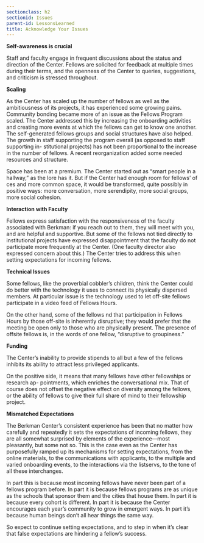 ```yaml
---
sectionclass: h2
sectionid: Issues
parent-id: LessonsLearned
title: Acknowledge Your Issues
---
```

**Self-awareness is crucial**

Staff and faculty engage in frequent discussions about the status and direction of the Center. Fellows are solicited for feedback at multiple times during their terms, and the openness of the Center to queries, suggestions, and criticism is stressed throughout.

**Scaling**

As the Center has scaled up the number of fellows as well as the ambitiousness of its projects, it has experienced some growing pains.
Community bonding became more of an issue as the Fellows Program scaled. The Center addressed this by increasing the onboarding activities and creating more events at which the fellows can get to know one another. The self-generated fellows groups and social structures have also helped.
The growth in staff supporting the program overall (as opposed to staff supporting in- stitutional projects) has not been proportional to the increase in the number of fellows. A recent reorganization added some needed resources and structure.

Space has been at a premium. The Center started out as “smart people in a hallway,” as the lore has it. But if the Center had enough room for fellows’ of ces and more common space, it would be transformed, quite possibly in positive ways: more conversation, more serendipity, more social groups, more social cohesion.

**Interaction with Faculty**

Fellows express satisfaction with the responsiveness of the faculty associated with Berkman: if you reach out to them, they will meet with you, and are helpful and supportive. But some of the fellows not tied directly to institutional projects have expressed disappointment that the faculty do not participate more frequently at the Center. (One faculty director also expressed concern about this.) The Center tries to address this when setting expectations for incoming fellows.

**Technical Issues**

Some fellows, like the proverbial cobbler’s children, think the Center could do better with the technology it uses to connect its physically dispersed members. At particular issue is the technology used to let off-site fellows participate in a video feed of Fellows Hours.

On the other hand, some of the fellows  nd that participation in Fellows Hours by those off-site is inherently disruptive; they would prefer that the meeting be open only to those who are physically present. The presence of offsite fellows is, in the words of one fellow, “disruptive to groupiness.”

**Funding**

The Center’s inability to provide stipends to all but a few of the fellows inhibits its ability to attract less privileged applicants.

On the positive side, it means that many fellows have other fellowships or research ap- pointments, which enriches the conversational mix. That of course does not offset the negative effect on diversity among the fellows, or the ability of fellows to give their full share of mind to their fellowship project.

**Mismatched Expectations**

The Berkman Center’s consistent experience has been that no matter how carefully and repeatedly it sets the expectations of incoming fellows, they are all somewhat surprised by elements of the experience—most pleasantly, but some not so. This is the case even as the Center has purposefully ramped up its mechanisms for setting expectations, from the online materials, to the communications with applicants, to the multiple and varied onboarding events, to the interactions via the listservs, to the tone of all these interchanges.

In part this is because most incoming fellows have never been part of a fellows program before. In part it is because fellows programs are as unique as the schools that sponsor them and the cities that house them. In part it is because every cohort is different. In part it is because the Center encourages each year’s community to grow in emergent ways. In part it’s because human beings don’t all hear things the same way.

So expect to continue setting expectations, and to step in when it’s clear that false expectations are hindering a fellow’s success.

